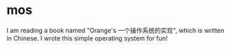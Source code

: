 mos
===
I am reading a book named "Orange's 一个操作系统的实现", which is written in Chinese.
I wrote this simple operating system for fun!
 

